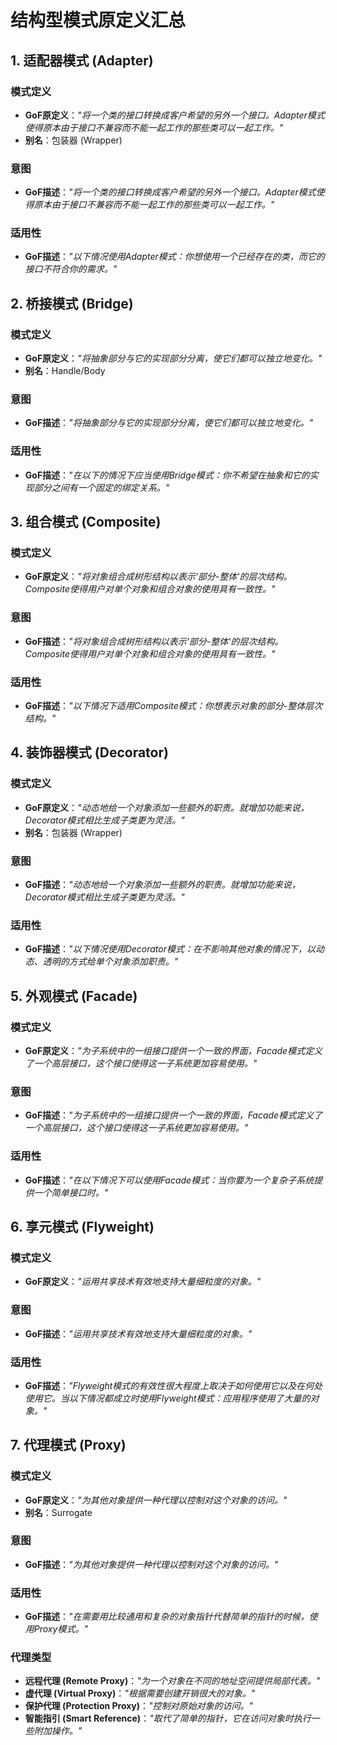 # 结构型模式原定义汇总

## 1. 适配器模式 (Adapter)

### 模式定义
- **GoF原定义**：*"将一个类的接口转换成客户希望的另外一个接口。Adapter模式使得原本由于接口不兼容而不能一起工作的那些类可以一起工作。"*
- **别名**：包装器 (Wrapper)

### 意图
- **GoF描述**：*"将一个类的接口转换成客户希望的另外一个接口。Adapter模式使得原本由于接口不兼容而不能一起工作的那些类可以一起工作。"*

### 适用性
- **GoF描述**：*"以下情况使用Adapter模式：你想使用一个已经存在的类，而它的接口不符合你的需求。"*

## 2. 桥接模式 (Bridge)

### 模式定义
- **GoF原定义**：*"将抽象部分与它的实现部分分离，使它们都可以独立地变化。"*
- **别名**：Handle/Body

### 意图
- **GoF描述**：*"将抽象部分与它的实现部分分离，使它们都可以独立地变化。"*

### 适用性
- **GoF描述**：*"在以下的情况下应当使用Bridge模式：你不希望在抽象和它的实现部分之间有一个固定的绑定关系。"*

## 3. 组合模式 (Composite)

### 模式定义
- **GoF原定义**：*"将对象组合成树形结构以表示'部分-整体'的层次结构。Composite使得用户对单个对象和组合对象的使用具有一致性。"*

### 意图
- **GoF描述**：*"将对象组合成树形结构以表示'部分-整体'的层次结构。Composite使得用户对单个对象和组合对象的使用具有一致性。"*

### 适用性
- **GoF描述**：*"以下情况下适用Composite模式：你想表示对象的部分-整体层次结构。"*

## 4. 装饰器模式 (Decorator)

### 模式定义
- **GoF原定义**：*"动态地给一个对象添加一些额外的职责。就增加功能来说，Decorator模式相比生成子类更为灵活。"*
- **别名**：包装器 (Wrapper)

### 意图
- **GoF描述**：*"动态地给一个对象添加一些额外的职责。就增加功能来说，Decorator模式相比生成子类更为灵活。"*

### 适用性
- **GoF描述**：*"以下情况使用Decorator模式：在不影响其他对象的情况下，以动态、透明的方式给单个对象添加职责。"*

## 5. 外观模式 (Facade)

### 模式定义
- **GoF原定义**：*"为子系统中的一组接口提供一个一致的界面，Facade模式定义了一个高层接口，这个接口使得这一子系统更加容易使用。"*

### 意图
- **GoF描述**：*"为子系统中的一组接口提供一个一致的界面，Facade模式定义了一个高层接口，这个接口使得这一子系统更加容易使用。"*

### 适用性
- **GoF描述**：*"在以下情况下可以使用Facade模式：当你要为一个复杂子系统提供一个简单接口时。"*

## 6. 享元模式 (Flyweight)

### 模式定义
- **GoF原定义**：*"运用共享技术有效地支持大量细粒度的对象。"*

### 意图
- **GoF描述**：*"运用共享技术有效地支持大量细粒度的对象。"*

### 适用性
- **GoF描述**：*"Flyweight模式的有效性很大程度上取决于如何使用它以及在何处使用它。当以下情况都成立时使用Flyweight模式：应用程序使用了大量的对象。"*

## 7. 代理模式 (Proxy)

### 模式定义
- **GoF原定义**：*"为其他对象提供一种代理以控制对这个对象的访问。"*
- **别名**：Surrogate

### 意图
- **GoF描述**：*"为其他对象提供一种代理以控制对这个对象的访问。"*

### 适用性
- **GoF描述**：*"在需要用比较通用和复杂的对象指针代替简单的指针的时候，使用Proxy模式。"*

### 代理类型
- **远程代理 (Remote Proxy)**：*"为一个对象在不同的地址空间提供局部代表。"*
- **虚代理 (Virtual Proxy)**：*"根据需要创建开销很大的对象。"*
- **保护代理 (Protection Proxy)**：*"控制对原始对象的访问。"*
- **智能指引 (Smart Reference)**：*"取代了简单的指针，它在访问对象时执行一些附加操作。"*
